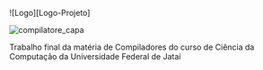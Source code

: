 ![Logo][Logo-Projeto]

![compilatore_capa](https://user-images.githubusercontent.com/66503956/205915405-d04d6687-cabd-445c-939d-5028de10da8c.png)

Trabalho final da matéria de Compiladores do curso de Ciência da Computação da Universidade Federal de Jataí

